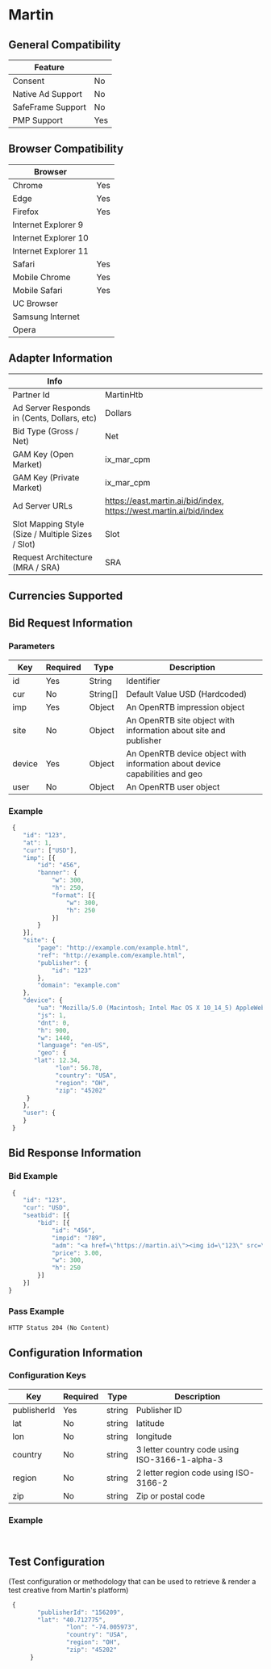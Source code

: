 # Martin
## General Compatibility
|Feature|  |
|---|---|
| Consent | No |
| Native Ad Support | No |
| SafeFrame Support | No |
| PMP Support | Yes |
 
## Browser Compatibility
| Browser |  |
|--- |---|
| Chrome | Yes |
| Edge | Yes |
| Firefox | Yes |
| Internet Explorer 9 |  |
| Internet Explorer 10 |  |
| Internet Explorer 11 |  |
| Safari | Yes |
| Mobile Chrome | Yes |
| Mobile Safari | Yes |
| UC Browser | |
| Samsung Internet | |
| Opera | |
 
## Adapter Information
| Info | |
|---|---|
| Partner Id | MartinHtb |
| Ad Server Responds in (Cents, Dollars, etc) | Dollars |
| Bid Type (Gross / Net) | Net |
| GAM Key (Open Market) | ix_mar_cpm |
| GAM Key (Private Market) | ix_mar_cpm |
| Ad Server URLs | https://east.martin.ai/bid/index, https://west.martin.ai/bid/index |
| Slot Mapping Style (Size / Multiple Sizes / Slot) | Slot |
| Request Architecture (MRA / SRA) | SRA |
 
## Currencies Supported
 
## Bid Request Information
### Parameters
| Key | Required | Type | Description |
|---|---|---|---|
|id|Yes|String| Identifier |
|cur|No|String[]| Default Value USD (Hardcoded) |
|imp|Yes|Object| An OpenRTB impression object  |
|site|No|Object| An OpenRTB site object with information about site and publisher |
|device|Yes|Object| An OpenRTB device object with information about device capabilities and geo |
|user|No|Object| An OpenRTB user object |
 
### Example
```javascript
 {
 	"id": "123",
 	"at": 1,
 	"cur": ["USD"],
 	"imp": [{
 		"id": "456",
 		"banner": {
 			"w": 300,
 			"h": 250,
 			"format": [{
 				"w": 300,
 				"h": 250
 			}]
 		}
 	}],
 	"site": {
 		"page": "http://example.com/example.html",
 		"ref": "http://example.com/example.html",
 		"publisher": {
 			"id": "123"
 		},
 		"domain": "example.com"
 	},
 	"device": {
 		"ua": "Mozilla/5.0 (Macintosh; Intel Mac OS X 10_14_5) AppleWebKit/537.36 (KHTML, like Gecko) Chrome/76.0.3809.87 Safari/537.36",
 		"js": 1,
 		"dnt": 0,
 		"h": 900,
 		"w": 1440,
 		"language": "en-US",
 		"geo": {
       "lat": 12.34,
			 "lon": 56.78,
			 "country": "USA",
			 "region": "OH",
			 "zip": "45202"
     }
 	},
 	"user": {
 	}
 }
```
 
## Bid Response Information
### Bid Example
```javascript
 {
	"id": "123",
	"cur": "USD",
	"seatbid": [{
		"bid": [{
			"id": "456",
			"impid": "789",
			"adm": "<a href=\"https://martin.ai\"><img id=\"123\" src=\"https://martin.ai\"></a>",
			"price": 3.00,
			"w": 300,
			"h": 250
		}]
	}]
}
```
### Pass Example
`HTTP Status 204 (No Content)`
 
## Configuration Information
### Configuration Keys
| Key | Required | Type | Description |
|---|---|---|---|
|publisherId|Yes|string|Publisher ID|
|lat|No|string|latitude|
|lon|No|string|longitude|
|country|No|string|3 letter country code using ISO-3166-1-alpha-3|
|region|No|string|2 letter region code using ISO-3166-2|
|zip|No|string|Zip or postal code|
### Example
```javascript
 
```

## Test Configuration
(Test configuration or methodology that can be used to retrieve & render a test creative from Martin's platform)
```javascript
 {
        "publisherId": "156209",
        "lat": "40.712775",
				"lon": "-74.005973",
				"country": "USA",
				"region": "OH",
				"zip": "45202"
      }
```
